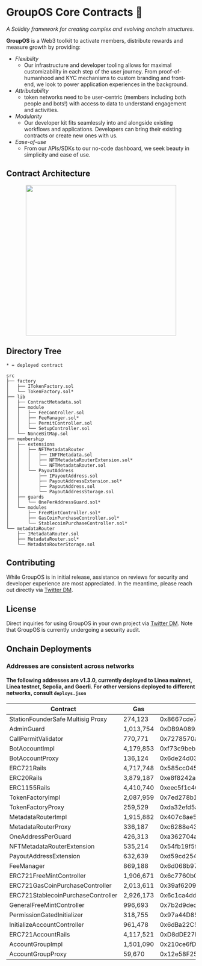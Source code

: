 # GroupOS Core Contracts 🧙

_A Solidity framework for creating complex and evolving onchain structures._

**GroupOS** is a Web3 toolkit to activate members, distribute rewards and measure growth by providing:

  - *Flexibility* 
    - Our infrastructure and developer tooling allows for maximal customizability in each step of the user journey. From proof-of-humanhood and KYC mechanisms to custom branding and front-end, we look to power application experiences in the background.
  - *Attributability* 
    - token networks need to be user-centric (members including both people and bots!) with access to data to understand engagement and activities.
  - *Modularity* 
    - Our developer kit fits seamlessly into and alongside existing workflows and applications. Developers can bring their existing contracts or create new ones with us.
  - *Ease-of-use*
    - From our APIs/SDKs to our no-code dashboard, we seek beauty in simplicity and ease of use.


## Contract Architecture

<div style="text-align:center"><img src="https://github.com/0xStation/tokens-v1/assets/80549215/a68b8a19-4568-45a7-9d32-d5738409081e" width="400" ></div>

## Directory Tree

```
* = deployed contract

src
├── factory
│   ├── ITokenFactory.sol
│   └── TokenFactory.sol*
├── lib
│   ├── ContractMetadata.sol
│   ├── module
│   │   ├── FeeController.sol
│   │   ├── FeeManager.sol*
│   │   ├── PermitController.sol
│   │   └── SetupController.sol
│   └── NonceBitMap.sol
├── membership
│   ├── extensions
│   │   ├── NFTMetadataRouter
│   │   │   ├── INFTMetadata.sol
│   │   │   ├── NFTMetadataRouterExtension.sol*
│   │   │   └── NFTMetadataRouter.sol
│   │   └── PayoutAddress
│   │       ├── IPayoutAddress.sol
│   │       ├── PayoutAddressExtension.sol*
│   │       ├── PayoutAddress.sol
│   │       └── PayoutAddressStorage.sol
│   ├── guards
│   │   └── OnePerAddressGuard.sol*
│   └── modules
│       ├── FreeMintController.sol*
│       ├── GasCoinPurchaseController.sol*
│       └── StablecoinPurchaseController.sol*
└── metadataRouter
    ├── IMetadataRouter.sol
    ├── MetadataRouter.sol*
    └── MetadataRouterStorage.sol
```

## Contributing

While GroupOS is in initial release, assistance on reviews for security and developer experience are most appreciated. In the meantime, please reach out directly via [Twitter DM](https://twitter.com/ilikesymmetry).

## License

Direct inquiries for using GroupOS in your own project via [Twitter DM](https://twitter.com/ilikesymmetry). Note that GroupOS is currently undergoing a security audit.

## Onchain Deployments
### Addresses are consistent across networks
#### The following addresses are v1.3.0, currently deployed to Linea mainnet, Linea testnet, Sepolia, and Goerli. For other versions deployed to different networks, consult `deploys.json`

| Contract | Gas | Address |
| --- | --- | --- |
| StationFounderSafe Multisig Proxy |  274,123 | 0x8667cde7a8De51ea1d0C8E215845E74c04192D09 | 
| AdminGuard | 1,013,754 | 0xDB9A089A20D4b8cDef355ca474323b6C832D9776 | 
| CallPermitValidator | 770,771 | 0x7278570a84bc86e26c0cf581276c8c2b9e12a284 | 
| BotAccountImpl | 4,179,853 | 0xf73c9bebe90d4e1e23e33d3d6b668b4eb5a34cac | 
| BotAccountProxy | 136,124 | 0x6de24d0389130fdacc54b9209696f6f7fcbeeee1 | 
| ERC721Rails | 4,717,748 | 0x585cc04541d2077cd02bbc1866e0b49b59499d1a | 
| ERC20Rails | 3,879,187 | 0xe8f8242acb4f05dcf03cefebee6d0b077c5aee78 | 
| ERC1155Rails | 4,410,740 | 0xeec5f1c40f76fd96de8a6222485179878ae818eb |  
| TokenFactoryImpl | 2,087,959 | 0x7ed278b15d58b8fc073e5453a354f9f3bcbad32e | 
| TokenFactoryProxy | 259,529 | 0xda32efd5a06a220707f7406e57056f97684ea405 | 
| MetadataRouterImpl | 1,915,882 | 0x407c8ae5a8298b0e7609e8fc6cf79da2a2380032 | 
| MetadataRouterProxy | 336,187 | 0xc6288e4353141e516b6e5d3e3292dc9f5ab9731a | 
| OneAddressPerGuard | 426,313 | 0xa362704a518f139b6c688a85c2c69792ea1b81f9 | 
| NFTMetadataRouterExtension | 535,214 | 0x54fb19f5fd357bca01c3dc39c228597921c484b3 | 
| PayoutAddressExtension | 632,639 | 0xd59cd254f9c384540e05245e9c6eaea26c5976cb | 
| FeeManager | 869,188 | 0x6d068b97a4353c5b23f64d1361208d32ae917979 | 
| ERC721FreeMintController | 1,906,671 | 0x6c7760b08ca1eed25fcff6f628eeda369ce11334 | 
| ERC721GasCoinPurchaseController | 2,013,611 | 0x39af6209325eb501361ccc33b36f589444959f9d | 
| ERC721StablecoinPurchaseController | 2,926,173 | 0x6c1ca4dd00c4bbd2a5d06b6b0bf3a80dcce0ba14 | 
| GeneralFreeMintController | 996,693 | 0x7b2d9ded6ddf7691c8180a3a1f866edc8ceb17e5 | 
| PermissionGatedInitializer | 318,755 | 0x97a44D858c6B79E456828bfD86c1A0aD86b1677b | 
| InitializeAccountController | 961,478 | 0x6dBa22C55eA4549d1c92F181Cb33D7fe016E2f45 | 
| ERC721AccountRails | 4,117,521 | 0xD8dDE27Bd469148CD014c3C7CB1Eedf62C4949C0 | 
| AccountGroupImpl | 1,501,090 | 0x210ce6fD65C7765B9b7bfafd72F67E8F9a98Ce09 | 
| AccountGroupProxy | 59,670 | 0x12e58F259135b4B4ba87dff6086fB5D02C6A86ef | 
